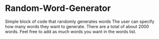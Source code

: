 # Random-Word-Generator
 Simple block of code that randomly generates words
 The user can specify how many words they want to generate. There are a total of about 2000 words. Feel free to add as much words you want in the words list.
